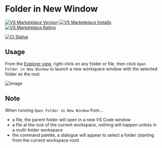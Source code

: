 # Folder in New Window

[![VS Marketplace Version](https://img.shields.io/visual-studio-marketplace/v/shouples-dev.folder-in-new-window?label=Version)](https://marketplace.visualstudio.com/items?itemName=shouples-dev.folder-in-new-window)
[![VS Marketplace Installs](https://img.shields.io/visual-studio-marketplace/i/shouples-dev.folder-in-new-window?label=Installs)](https://marketplace.visualstudio.com/items?itemName=shouples-dev.folder-in-new-window)
[![VS Marketplace Rating](https://img.shields.io/visual-studio-marketplace/r/shouples-dev.folder-in-new-window?label=Rating)](https://marketplace.visualstudio.com/items?itemName=shouples-dev.folder-in-new-window&ssr=false#review-details)

[![CI Status](https://github.com/shouples/vscode-folder-in-new-window/actions/workflows/ci.yml/badge.svg)](https://github.com/shouples/vscode-folder-in-new-window/actions/workflows/ci.yml)

## Usage

From the
[Explorer view](https://code.visualstudio.com/docs/getstarted/userinterface#_explorer-view),
right-click on any folder or file, then click `Open Folder in New Window` to launch a new workspace
window with the selected folder as the root.

![image](https://github.com/user-attachments/assets/82a249d5-c9e0-4c23-a3fd-f9e56346f241)

## Note

When running `Open Folder in New Window` from...

- a file, the parent folder will open in a new VS Code window
- a file at the root of the current workspace, nothing will happen unless in a multi-folder
  workspace
- the command palette, a dialogue will appear to select a folder (starting from the current
  workspace root)

